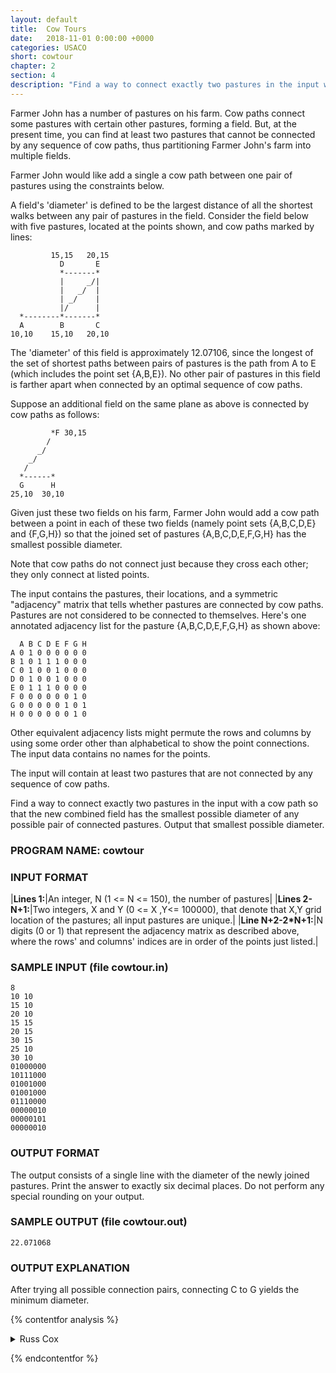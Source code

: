 ```yaml
---
layout: default
title:  Cow Tours
date:   2018-11-01 0:00:00 +0000
categories: USACO
short: cowtour
chapter: 2
section: 4
description: "Find a way to connect exactly two pastures in the input with a cow path so that the new combined field has the smallest possible diameter of any possible pair of connected pastures. Output that smallest possible diameter."
---
```


Farmer John has a number of pastures on his farm. Cow paths connect some pastures with certain other pastures, forming a field. But, at the present time, you can find at least two pastures that cannot be connected by any sequence of cow paths, thus partitioning Farmer John's farm into multiple fields.

Farmer John would like add a single a cow path between one pair of pastures using the constraints below.

A field's 'diameter' is defined to be the largest distance of all the shortest walks between any pair of pastures in the field. Consider the field below with five pastures, located at the points shown, and cow paths marked by lines:

```none
         15,15   20,15
           D       E
           *-------*
           |     _/|
           |   _/  |
           | _/    |
           |/      |
  *--------*-------*
  A        B       C
10,10    15,10   20,10
```

The 'diameter' of this field is approximately 12.07106, since the longest of the set of shortest paths between pairs of pastures is the path from A to E (which includes the point set {A,B,E}). No other pair of pastures in this field is farther apart when connected by an optimal sequence of cow paths.

Suppose an additional field on the same plane as above is connected by cow paths as follows:

```none
         *F 30,15
        / 
      _/  
    _/    
   /      
  *------*
  G      H
25,10  30,10
```

Given just these two fields on his farm, Farmer John would add a cow path between a point in each of these two fields (namely point sets {A,B,C,D,E} and {F,G,H}) so that the joined set of pastures {A,B,C,D,E,F,G,H} has the smallest possible diameter.

Note that cow paths do not connect just because they cross each other; they only connect at listed points.

The input contains the pastures, their locations, and a symmetric "adjacency" matrix that tells whether pastures are connected by cow paths. Pastures are not considered to be connected to themselves. Here's one annotated adjacency list for the pasture {A,B,C,D,E,F,G,H} as shown above:

```none
  A B C D E F G H
A 0 1 0 0 0 0 0 0
B 1 0 1 1 1 0 0 0
C 0 1 0 0 1 0 0 0
D 0 1 0 0 1 0 0 0
E 0 1 1 1 0 0 0 0
F 0 0 0 0 0 0 1 0
G 0 0 0 0 0 1 0 1
H 0 0 0 0 0 0 1 0
```

Other equivalent adjacency lists might permute the rows and columns by using some order other than alphabetical to show the point connections. The input data contains no names for the points.

The input will contain at least two pastures that are not connected by any sequence of cow paths.

Find a way to connect exactly two pastures in the input with a cow path so that the new combined field has the smallest possible diameter of any possible pair of connected pastures. Output that smallest possible diameter.

### PROGRAM NAME: cowtour

### INPUT FORMAT


|**Lines 1:**|An integer, N (1 <= N <= 150), the number of pastures|
|**Lines 2-N+1:**|Two integers, X and Y (0 <= X ,Y<= 100000), that denote that X,Y grid location of the pastures; all input pastures are unique.|
|**Line N+2-2\*N+1:**|N digits (0 or 1) that represent the adjacency matrix as described above, where the rows' and columns' indices are in order of the points just listed.|

### SAMPLE INPUT (file cowtour.in)

```none
8
10 10
15 10
20 10
15 15
20 15
30 15
25 10
30 10
01000000
10111000
01001000
01001000
01110000
00000010
00000101
00000010
```

### OUTPUT FORMAT

The output consists of a single line with the diameter of the newly joined pastures. Print the answer to exactly six decimal places. Do not perform any special rounding on your output.

### SAMPLE OUTPUT (file cowtour.out)

```none
22.071068
```

### OUTPUT EXPLANATION

After trying all possible connection pairs, connecting C to G yields the minimum diameter.

{% contentfor analysis %}

<details>
<summary>
Russ Cox
</summary>

We do a fair bit of precomputation before choosing the path to add.

First, we calculate the minimum distance between all connected points. Then, we use a recursive depth first search to identify the different fields. Then we fill in diam[i], which is defined to be the distance to the farthest pasture that pasture i is connected to. Fielddiam[j] is the diameter of field j, which is the maximum of diam[i] for all pastures i in the field j.

Once we have all this, selecting a path is simple. If we add a path joining pastures i and j which are in different fields, the diameter of the new field is the maximum of:

* dist to point farthest from i + dist from i to j + dist to point farthest from j.
* old diameter of the field containing pasture i.
* old diameter of the field containing pasture j.

```cpp
#include <stdio.h>
#include <stdlib.h>
#include <string.h>
#include <assert.h>
#include <math.h>

#define INF    (1e40)

typedef struct Point Point;
struct Point {
    int x, y;
};

#define MAXPASTURE 150

int n;
double dist[MAXPASTURE][MAXPASTURE];
double diam[MAXPASTURE];
double fielddiam[MAXPASTURE];
Point pt[MAXPASTURE];
int field[MAXPASTURE];
int nfield;

double
ptdist(Point a, Point b)
{
    return sqrt((double)(b.x-a.x)*(b.x-a.x)+(double)(b.y-a.y)*(b.y-a.y));
}

/* mark the field containing pasture i with number m */
void
mark(int i, int m)
{
    int j;
    if(field[i] != -1) {
        assert(field[i] == m);
        return;
    }

    field[i] = m;
    for(j=0; j<n; j++)
        if(dist[i][j] < INF/2)
            mark(j, m);
}

void
main(void)
{
    FILE *fin, *fout;
    int i, j, k, c;
    double newdiam, d;

    fin = fopen("cowtour.in", "r");
    fout = fopen("cowtour.out", "w");
    assert(fin != NULL && fout != NULL);

    fscanf(fin, "%d\n", &n);
    for(i=0; i<n; i++)
        fscanf(fin, "%d %d\n", &pt[i].x, &pt[i].y);
        
    for(i=0; i<n; i++) {
        for(j=0; j<n; j++) {
            c = getc(fin);
            if(i == j)
                dist[i][j] = 0;
            else if(c == '0')
                dist[i][j] = INF;        /* a lot */
            else
                dist[i][j] = ptdist(pt[i], pt[j]);
        }
        assert(getc(fin) == '\n');
    }

    /* Floyd-Warshall all pairs shortest paths */
    for(k=0; k<n; k++)
    for(i=0; i<n; i++)
    for(j=0; j<n; j++)
        if(dist[i][k]+dist[k][j] < dist[i][j])
            dist[i][j] = dist[i][k]+dist[k][j];

    /* mark fields */
    for(i=0; i<n; i++)
        field[i] = -1;
    for(i=0; i<n; i++)
        if(field[i] == -1)
            mark(i, nfield++);

    /* find worst diameters involving pasture i, and for whole field */
    for(i=0; i<n; i++) {
        for(j=0; j<n; j++)
            if(diam[i] < dist[i][j] && dist[i][j] < INF/2)
                diam[i] = dist[i][j];
        if(diam[i] > fielddiam[field[i]])
            fielddiam[field[i]] = diam[i];
    }

    /* consider a new path between i and j */
    newdiam = INF;
    for(i=0; i<n; i++)
    for(j=0; j<n; j++) {
        if(field[i] == field[j])
            continue;

        d = diam[i]+diam[j]+ptdist(pt[i], pt[j]);
        if(d < fielddiam[field[i]])
            d = fielddiam[field[i]];
        if(d < fielddiam[field[j]])
            d = fielddiam[field[j]];
    
        if(d < newdiam)
            newdiam = d;
    }

    fprintf(fout, "%.6lf\n", newdiam);
    exit(0);
}
```

</details>

{% endcontentfor %}